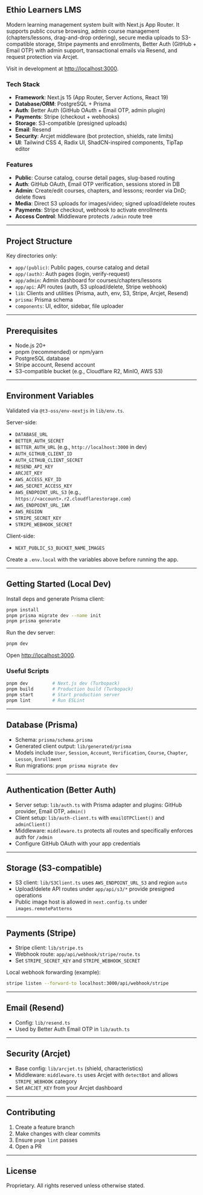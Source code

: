 ## Ethio Learners LMS

Modern learning management system built with Next.js App Router. It supports public course browsing, admin course management (chapters/lessons, drag-and-drop ordering), secure media uploads to S3-compatible storage, Stripe payments and enrollments, Better Auth (GitHub + Email OTP) with admin support, transactional emails via Resend, and request protection via Arcjet.

Visit in development at [http://localhost:3000](http://localhost:3000).

### Tech Stack

- **Framework**: Next.js 15 (App Router, Server Actions, React 19)
- **Database/ORM**: PostgreSQL + Prisma
- **Auth**: Better Auth (GitHub OAuth + Email OTP, admin plugin)
- **Payments**: Stripe (checkout + webhooks)
- **Storage**: S3-compatible (presigned uploads)
- **Email**: Resend
- **Security**: Arcjet middleware (bot protection, shields, rate limits)
- **UI**: Tailwind CSS 4, Radix UI, ShadCN-inspired components, TipTap editor

### Features

- **Public**: Course catalog, course detail pages, slug-based routing
- **Auth**: GitHub OAuth, Email OTP verification, sessions stored in DB
- **Admin**: Create/edit courses, chapters, and lessons; reorder via DnD; delete flows
- **Media**: Direct S3 uploads for images/video; signed upload/delete routes
- **Payments**: Stripe checkout, webhook to activate enrollments
- **Access Control**: Middleware protects `/admin` route tree

---

## Project Structure

Key directories only:

- `app/(public)`: Public pages, course catalog and detail
- `app/(auth)`: Auth pages (login, verify-request)
- `app/admin`: Admin dashboard for courses/chapters/lessons
- `app/api`: API routes (auth, S3 upload/delete, Stripe webhook)
- `lib`: Clients and utilities (Prisma, auth, env, S3, Stripe, Arcjet, Resend)
- `prisma`: Prisma schema
- `components`: UI, editor, sidebar, file uploader

---

## Prerequisites

- Node.js 20+
- pnpm (recommended) or npm/yarn
- PostgreSQL database
- Stripe account, Resend account
- S3-compatible bucket (e.g., Cloudflare R2, MinIO, AWS S3)

---

## Environment Variables

Validated via `@t3-oss/env-nextjs` in `lib/env.ts`.

Server-side:

- `DATABASE_URL`
- `BETTER_AUTH_SECRET`
- `BETTER_AUTH_URL` (e.g., `http://localhost:3000` in dev)
- `AUTH_GITHUB_CLIENT_ID`
- `AUTH_GITHUB_CLIENT_SECRET`
- `RESEND_API_KEY`
- `ARCJET_KEY`
- `AWS_ACCESS_KEY_ID`
- `AWS_SECRET_ACCESS_KEY`
- `AWS_ENDPOINT_URL_S3` (e.g., `https://<account>.r2.cloudflarestorage.com`)
- `AWS_ENDPOINT_URL_IAM`
- `AWS_REGION`
- `STRIPE_SECRET_KEY`
- `STRIPE_WEBHOOK_SECRET`

Client-side:

- `NEXT_PUBLIC_S3_BUCKET_NAME_IMAGES`

Create a `.env.local` with the variables above before running the app.

---

## Getting Started (Local Dev)

Install deps and generate Prisma client:

```bash
pnpm install
pnpm prisma migrate dev --name init
pnpm prisma generate
```

Run the dev server:

```bash
pnpm dev
```

Open [http://localhost:3000](http://localhost:3000).

### Useful Scripts

```bash
pnpm dev         # Next.js dev (Turbopack)
pnpm build       # Production build (Turbopack)
pnpm start       # Start production server
pnpm lint        # Run ESLint
```

---

## Database (Prisma)

- Schema: `prisma/schema.prisma`
- Generated client output: `lib/generated/prisma`
- Models include `User`, `Session`, `Account`, `Verification`, `Course`, `Chapter`, `Lesson`, `Enrollment`
- Run migrations: `pnpm prisma migrate dev`

---

## Authentication (Better Auth)

- Server setup: `lib/auth.ts` with Prisma adapter and plugins: GitHub provider, Email OTP, `admin()`
- Client setup: `lib/auth-client.ts` with `emailOTPClient()` and `adminClient()`
- Middleware: `middleware.ts` protects all routes and specifically enforces auth for `/admin`
- Configure GitHub OAuth with your app credentials

---

## Storage (S3-compatible)

- S3 client: `lib/S3Client.ts` uses `AWS_ENDPOINT_URL_S3` and region `auto`
- Upload/delete API routes under `app/api/s3/*` provide presigned operations
- Public image host is allowed in `next.config.ts` under `images.remotePatterns`

---

## Payments (Stripe)

- Stripe client: `lib/stripe.ts`
- Webhook route: `app/api/webhook/stripe/route.ts`
- Set `STRIPE_SECRET_KEY` and `STRIPE_WEBHOOK_SECRET`

Local webhook forwarding (example):

```bash
stripe listen --forward-to localhost:3000/api/webhook/stripe
```

---

## Email (Resend)

- Config: `lib/resend.ts`
- Used by Better Auth Email OTP in `lib/auth.ts`

---

## Security (Arcjet)

- Base config: `lib/arcjet.ts` (shield, characteristics)
- Middleware: `middleware.ts` uses Arcjet with `detectBot` and allows `STRIPE_WEBHOOK` category
- Set `ARCJET_KEY` from your Arcjet dashboard

---

## Contributing

1. Create a feature branch
2. Make changes with clear commits
3. Ensure `pnpm lint` passes
4. Open a PR

---

## License

Proprietary. All rights reserved unless otherwise stated.
